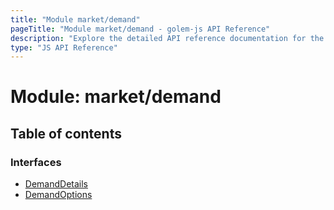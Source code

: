 ```yaml
---
title: "Module market/demand"
pageTitle: "Module market/demand - golem-js API Reference"
description: "Explore the detailed API reference documentation for the Module market/demand within the golem-js SDK for the Golem Network."
type: "JS API Reference"
---
```

# Module: market/demand

## Table of contents

### Interfaces

- [DemandDetails](../interfaces/market_demand.DemandDetails)
- [DemandOptions](../interfaces/market_demand.DemandOptions)
